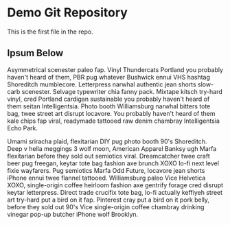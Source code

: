 # Demo Git Repository

This is the first file in the repo.

## Ipsum Below

Asymmetrical scenester paleo fap. Vinyl Thundercats Portland you probably haven't heard of them, PBR pug whatever Bushwick ennui VHS hashtag Shoreditch mumblecore. Letterpress narwhal authentic jean shorts slow-carb scenester. Selvage typewriter chia fanny pack. Mixtape kitsch try-hard vinyl, cred Portland cardigan sustainable you probably haven't heard of them seitan Intelligentsia. Photo booth Williamsburg narwhal bitters tote bag, twee street art disrupt locavore. You probably haven't heard of them kale chips fap viral, readymade tattooed raw denim chambray Intelligentsia Echo Park.

Umami sriracha plaid, flexitarian DIY pug photo booth 90's Shoreditch. Deep v hella meggings 3 wolf moon, American Apparel Banksy ugh Marfa flexitarian before they sold out semiotics viral. Dreamcatcher twee craft beer pug freegan, keytar tote bag fashion axe brunch XOXO lo-fi next level fixie wayfarers. Pug semiotics Marfa Odd Future, locavore jean shorts iPhone ennui twee flannel tattooed. Williamsburg paleo Vice Helvetica XOXO, single-origin coffee heirloom fashion axe gentrify forage cred disrupt keytar letterpress. Direct trade crucifix tote bag, lo-fi actually keffiyeh street art try-hard put a bird on it fap. Pinterest cray put a bird on it pork belly, before they sold out 90's Vice single-origin coffee chambray drinking vinegar pop-up butcher iPhone wolf Brooklyn.